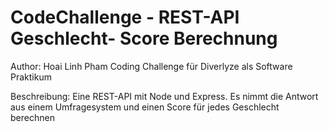 # CodeChallenge - REST-API Geschlecht- Score Berechnung

Author: Hoai Linh Pham
Coding Challenge für Diverlyze als Software Praktikum

Beschreibung: Eine REST-API mit Node und Express. Es nimmt die Antwort aus einem Umfragesystem und einen Score für jedes Geschlecht berechnen
